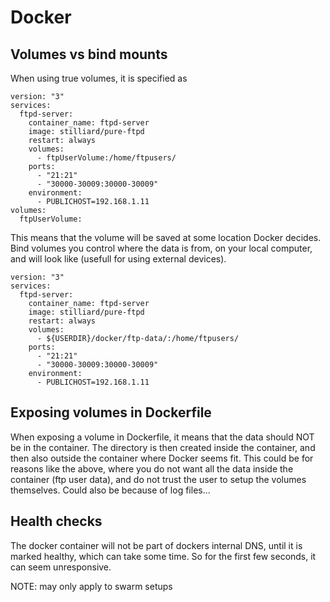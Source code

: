# Docker
## Volumes vs bind mounts
When using true volumes, it is specified as

```
version: "3"
services:
  ftpd-server:
    container_name: ftpd-server
    image: stilliard/pure-ftpd
    restart: always
    volumes:
      - ftpUserVolume:/home/ftpusers/
    ports:
      - "21:21"
      - "30000-30009:30000-30009"
    environment:
      - PUBLICHOST=192.168.1.11
volumes:
  ftpUserVolume:
```

This means that the volume will be saved at some location Docker decides.
Bind volumes you control where the data is from, on your local computer, and will look like (usefull for using external devices).

```
version: "3"
services:
  ftpd-server:
    container_name: ftpd-server
    image: stilliard/pure-ftpd
    restart: always
    volumes:
      - ${USERDIR}/docker/ftp-data/:/home/ftpusers/
    ports:
      - "21:21"
      - "30000-30009:30000-30009"
    environment:
      - PUBLICHOST=192.168.1.11
```

## Exposing volumes in Dockerfile
When exposing a volume in Dockerfile, it means that the data should NOT be in the container.
The directory is then created inside the container, and then also outside the container where Docker seems fit.
This could be for reasons like the above, where you do not want all the data inside the container (ftp user data), and do not trust the user to setup the volumes themselves.
Could also be because of log files...

## Health checks
The docker container will not be part of dockers internal DNS, until it is marked healthy, which can take some time.
So for the first few seconds, it can seem unresponsive.

NOTE: may only apply to swarm setups
